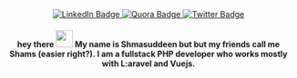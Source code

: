 <div id="badges" align="center">
  <a target="_blank" href="https://www.linkedin.com/in/shamsuddeen-abdulkadir-319b7288">
    <img src="https://img.shields.io/badge/LinkedIn-blue?style=for-the-badge&logo=linkedin&logoColor=white" alt="LinkedIn Badge"/>
  </a>
  <a target="_blank" href="https://www.quora.com/profile/Shamsuddeen-Abdulkadir">
    <img src="https://img.shields.io/badge/Quora-red?logo=quora&logoColor=white&style=for-the-badge" alt="Quora Badge"/>
  </a>
  <a target="_blank" href="https://twitter.com/_eldeeno">
    <img src="https://img.shields.io/badge/Twitter-blue?style=for-the-badge&logo=twitter&logoColor=white" alt="Twitter Badge"/>
  </a>
  <div>
    <img src="https://komarev.com/ghpvc/?username=eldeeno&style=flat-square&color=blue" alt=""/>
  </div>
 
  <h4>
    hey there
    <img src="https://media.giphy.com/media/hvRJCLFzcasrR4ia7z/giphy.gif" width="30px"/> My name is Shmasuddeen but but my friends call me Shams (easier right?). I am a fullstack PHP developer who works mostly with L:aravel and Vuejs.
  </h1>
</div>
